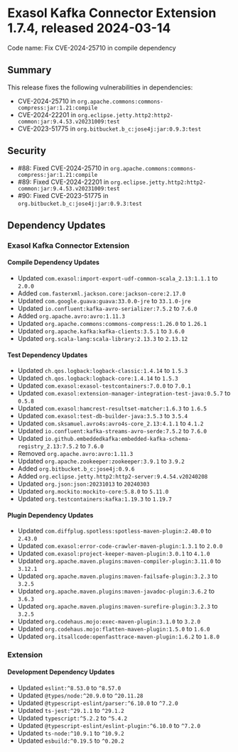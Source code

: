 # Exasol Kafka Connector Extension 1.7.4, released 2024-03-14

Code name: Fix CVE-2024-25710 in compile dependency

## Summary

This release fixes the following vulnerabilities in dependencies:
* CVE-2024-25710 in `org.apache.commons:commons-compress:jar:1.21:compile`
* CVE-2024-22201 in `org.eclipse.jetty.http2:http2-common:jar:9.4.53.v20231009:test`
* CVE-2023-51775 in `org.bitbucket.b_c:jose4j:jar:0.9.3:test`

## Security

* #88: Fixed CVE-2024-25710 in `org.apache.commons:commons-compress:jar:1.21:compile`
* #89: Fixed CVE-2024-22201 in `org.eclipse.jetty.http2:http2-common:jar:9.4.53.v20231009:test`
* #90: Fixed CVE-2023-51775 in `org.bitbucket.b_c:jose4j:jar:0.9.3:test`

## Dependency Updates

### Exasol Kafka Connector Extension

#### Compile Dependency Updates

* Updated `com.exasol:import-export-udf-common-scala_2.13:1.1.1` to `2.0.0`
* Added `com.fasterxml.jackson.core:jackson-core:2.17.0`
* Updated `com.google.guava:guava:33.0.0-jre` to `33.1.0-jre`
* Updated `io.confluent:kafka-avro-serializer:7.5.2` to `7.6.0`
* Added `org.apache.avro:avro:1.11.3`
* Updated `org.apache.commons:commons-compress:1.26.0` to `1.26.1`
* Updated `org.apache.kafka:kafka-clients:3.5.1` to `3.6.0`
* Updated `org.scala-lang:scala-library:2.13.3` to `2.13.12`

#### Test Dependency Updates

* Updated `ch.qos.logback:logback-classic:1.4.14` to `1.5.3`
* Updated `ch.qos.logback:logback-core:1.4.14` to `1.5.3`
* Updated `com.exasol:exasol-testcontainers:7.0.0` to `7.0.1`
* Updated `com.exasol:extension-manager-integration-test-java:0.5.7` to `0.5.8`
* Updated `com.exasol:hamcrest-resultset-matcher:1.6.3` to `1.6.5`
* Updated `com.exasol:test-db-builder-java:3.5.3` to `3.5.4`
* Updated `com.sksamuel.avro4s:avro4s-core_2.13:4.1.1` to `4.1.2`
* Updated `io.confluent:kafka-streams-avro-serde:7.5.2` to `7.6.0`
* Updated `io.github.embeddedkafka:embedded-kafka-schema-registry_2.13:7.5.2` to `7.6.0`
* Removed `org.apache.avro:avro:1.11.3`
* Updated `org.apache.zookeeper:zookeeper:3.9.1` to `3.9.2`
* Added `org.bitbucket.b_c:jose4j:0.9.6`
* Added `org.eclipse.jetty.http2:http2-server:9.4.54.v20240208`
* Updated `org.json:json:20231013` to `20240303`
* Updated `org.mockito:mockito-core:5.8.0` to `5.11.0`
* Updated `org.testcontainers:kafka:1.19.3` to `1.19.7`

#### Plugin Dependency Updates

* Updated `com.diffplug.spotless:spotless-maven-plugin:2.40.0` to `2.43.0`
* Updated `com.exasol:error-code-crawler-maven-plugin:1.3.1` to `2.0.0`
* Updated `com.exasol:project-keeper-maven-plugin:3.0.1` to `4.1.0`
* Updated `org.apache.maven.plugins:maven-compiler-plugin:3.11.0` to `3.12.1`
* Updated `org.apache.maven.plugins:maven-failsafe-plugin:3.2.3` to `3.2.5`
* Updated `org.apache.maven.plugins:maven-javadoc-plugin:3.6.2` to `3.6.3`
* Updated `org.apache.maven.plugins:maven-surefire-plugin:3.2.3` to `3.2.5`
* Updated `org.codehaus.mojo:exec-maven-plugin:3.1.0` to `3.2.0`
* Updated `org.codehaus.mojo:flatten-maven-plugin:1.5.0` to `1.6.0`
* Updated `org.itsallcode:openfasttrace-maven-plugin:1.6.2` to `1.8.0`

### Extension

#### Development Dependency Updates

* Updated `eslint:^8.53.0` to `^8.57.0`
* Updated `@types/node:^20.9.0` to `^20.11.28`
* Updated `@typescript-eslint/parser:^6.10.0` to `^7.2.0`
* Updated `ts-jest:^29.1.1` to `^29.1.2`
* Updated `typescript:^5.2.2` to `^5.4.2`
* Updated `@typescript-eslint/eslint-plugin:^6.10.0` to `^7.2.0`
* Updated `ts-node:^10.9.1` to `^10.9.2`
* Updated `esbuild:^0.19.5` to `^0.20.2`
